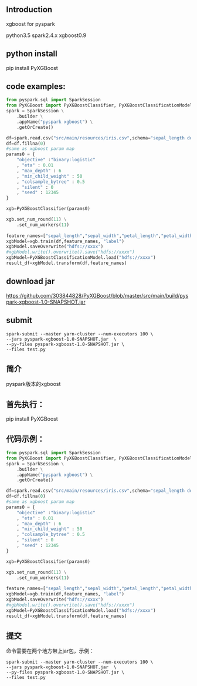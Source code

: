 ## Introduction

xgboost for pyspark

python3.5 spark2.4.x xgboost0.9

## python install

pip install PyXGBoost

## code examples:

```python
from pyspark.sql import SparkSession
from PyXGBoost import PyXGBoostClassifier, PyXGBoostClassificationModel
spark = SparkSession \
    .builder \
    .appName("pyspark xgboost") \
    .getOrCreate()

df=spark.read.csv("src/main/resources/iris.csv",schema="sepal_length double, sepal_width double, petal_length double,petal_width double,label int")
df=df.fillna(0)
#same as xgboost param map
params0 = {
    "objective" :"binary:logistic"
    , "eta" : 0.01
    , "max_depth" : 6
    , "min_child_weight" : 50
    , "colsample_bytree" : 0.5
    , "silent" : 0
    , "seed" : 12345
}

xgb=PyXGBoostClassifier(params0)

xgb.set_num_round(11) \
	.set_num_workers(11)
	
feature_names=["sepal_length","sepal_width","petal_length","petal_width"]
xgbModel=xgb.train(df,feature_names, "label")
xgbModel.saveOverwrite("hdfs://xxxx")
#xgbModel.write().overwrite().save("hdfs://xxxx")
xgbModel=PyXGBoostClassificationModel.load("hdfs://xxxx")
result_df=xgbModel.transform(df,feature_names)

```
## download jar

https://github.com/303844828/PyXGBoost/blob/master/src/main/build/pyspark-xgboost-1.0-SNAPSHOT.jar


## submit

```shell
spark-submit --master yarn-cluster --num-executors 100 \
--jars pyspark-xgboost-1.0-SNAPSHOT.jar  \
--py-files pyspark-xgboost-1.0-SNAPSHOT.jar \
--files test.py
```


## 简介

pyspark版本的xgboost

## 首先执行：

pip install PyXGBoost


## 代码示例：

```python
from pyspark.sql import SparkSession
from PyXGBoost import PyXGBoostClassifier, PyXGBoostClassificationModel
spark = SparkSession \
    .builder \
    .appName("pyspark xgboost") \
    .getOrCreate()

df=spark.read.csv("src/main/resources/iris.csv",schema="sepal_length double, sepal_width double, petal_length double,petal_width double,label int")
df=df.fillna(0)
#same as xgboost param map
params0 = {
    "objective" :"binary:logistic"
    , "eta" : 0.01
    , "max_depth" : 6
    , "min_child_weight" : 50
    , "colsample_bytree" : 0.5
    , "silent" : 0
    , "seed" : 12345
}

xgb=PyXGBoostClassifier(params0)

xgb.set_num_round(11) \
	.set_num_workers(11)
	
feature_names=["sepal_length","sepal_width","petal_length","petal_width"]
xgbModel=xgb.train(df,feature_names, "label")
xgbModel.saveOverwrite("hdfs://xxxx")
#xgbModel.write().overwrite().save("hdfs://xxxx")
xgbModel=PyXGBoostClassificationModel.load("hdfs://xxxx")
result_df=xgbModel.transform(df,feature_names)

```



## 提交

命令需要在两个地方带上jar包，示例：

```shell
spark-submit --master yarn-cluster --num-executors 100 \
--jars pyspark-xgboost-1.0-SNAPSHOT.jar  \
--py-files pyspark-xgboost-1.0-SNAPSHOT.jar \
--files test.py      
```